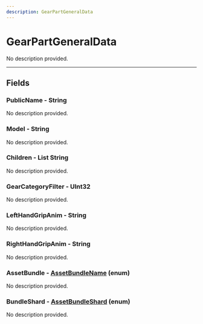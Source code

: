 ```yaml
---
description: GearPartGeneralData
---
```


# GearPartGeneralData

No description provided.

***

## Fields

### PublicName - String

No description provided.

### Model - String

No description provided.

### Children - List String

No description provided.

### GearCategoryFilter - UInt32

No description provided.

### LeftHandGripAnim - String

No description provided.

### RightHandGripAnim - String

No description provided.

### AssetBundle - [AssetBundleName](../enum-types.md#assetbundlename) (enum)

No description provided.

### BundleShard - [AssetBundleShard](../enum-types.md#assetbundleshard) (enum)

No description provided.
